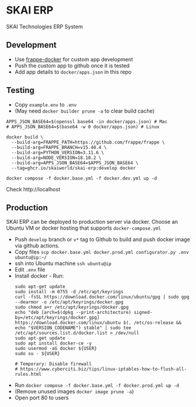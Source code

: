 # SKAI ERP

SKAI Technologies ERP System

## Development
- Use [frappe-docker](https://github.com/frappe/frappe_docker/blob/main/docs/development.md) for custom app development
- Push the custom app to github once it is tested
- Add app details to `docker/apps.json` in this repo

## Testing
- Copy `example.env` to `.env`
- (May need `docker builder prune -a` to clear build cache)
```
APPS_JSON_BASE64=$(openssl base64 -in docker/apps.json) # Mac
# APPS_JSON_BASE64=$(base64 -w 0 docker/apps.json) # Linux

docker build \
  --build-arg=FRAPPE_PATH=https://github.com/frappe/frappe \
  --build-arg=FRAPPE_BRANCH=v15.40.4 \
  --build-arg=PYTHON_VERSION=3.11.6 \
  --build-arg=NODE_VERSION=18.18.2 \
  --build-arg=APPS_JSON_BASE64=$APPS_JSON_BASE64 \
  --tag=ghcr.io/skaiworld/skai-erp:develop docker

docker compose -f docker.base.yml -f docker.dev.yml up -d
```
Check http://localhost

## Production

SKAI ERP can be deployed to production server via docker. Choose an Ubuntu VM or docker hosting that supports `docker-compose.yml`

- Push `develop` branch or `v*` tag to Github to build and push docker image via github actions.
- Copy files `scp docker.base.yml docker.prod.yml configurator.py .env ubuntu@ip:~/`
- ssh into Ubuntu machine `ssh ubuntu@ip`
- Edit `.env` file
- Install docker - Run:
  ```
  sudo apt-get update
  sudo install -m 0755 -d /etc/apt/keyrings
  curl -fsSL https://download.docker.com/linux/ubuntu/gpg | sudo gpg --dearmor -o /etc/apt/keyrings/docker.gpg
  sudo chmod a+r /etc/apt/keyrings/docker.gpg
  echo "deb [arch=$(dpkg --print-architecture) signed-by=/etc/apt/keyrings/docker.gpg] https://download.docker.com/linux/ubuntu $(. /etc/os-release && echo "$VERSION_CODENAME") stable" | sudo tee /etc/apt/sources.list.d/docker.list > /dev/null
  sudo apt-get update
  sudo apt install docker-ce -y
  sudo usermod -aG docker ${USER}
  sudo su - ${USER}

  # Temporary: Disable firewall
  # https://www.cyberciti.biz/tips/linux-iptables-how-to-flush-all-rules.html
  ```
- Run `docker compose -f docker.base.yml -f docker.prod.yml up -d`
- (Remove unused images `docker image prune -a`)
- Open port 80 to users
